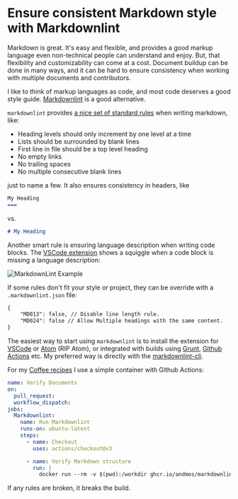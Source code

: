 Ensure consistent Markdown style with Markdownlint
===

Markdown is great. It's easy and flexible, and provides a good markup language even non-technical people can understand and enjoy. But, that flexibility and customizability can come at a cost. Document buildup can be done in many ways, and it can be hard to ensure consistency when working with multiple documents and contributors.

I like to think of markup languages as code, and most code deserves a good style guide. [Markdownlint](https://github.com/DavidAnson/markdownlint) is a good alternative.

`markdownlint` provides [a nice set of standard rules](https://github.com/DavidAnson/markdownlint/blob/master/doc/Rules.md) when writing markdown, like:

* Heading levels should only increment by one level at a time
* Lists should be surrounded by blank lines
* First line in file should be a top level heading
* No empty links
* No trailing spaces
* No multiple consecutive blank lines

just to name a few. It also ensures consistency in headers, like

```markdown
My Heading
===
```

vs.

```markdown
# My Heading
```

Another smart rule is ensuring language description when writing code blocks.
The [VSCode extension](https://marketplace.visualstudio.com/items?itemName=DavidAnson.vscode-markdownlint) shows a squiggle when a code block is missing a language description:

![MarkdownLint Example](https://user-images.githubusercontent.com/1283556/176104410-42b63ddb-ead2-4a38-b9a6-1a1ffcc82b97.png)

If some rules don't fit your style or project, they can be override with a `.markdownlint.json` file:

```markdown
{
    "MD013": false, // Disable line length rule.  
    "MD024": false // Allow Multiple headings with the same content.
}
```

The easiest way to start using `markdownlint` is to install the extension for [VSCode](https://marketplace.visualstudio.com/items?itemName=DavidAnson.vscode-markdownlint) or [Atom](https://atom.io/packages/linter-node-markdownlint) (RIP Atom), or integrated with builds using [Grunt](https://github.com/sagiegurari/grunt-markdownlint), [Github Actions](https://github.com/xt0rted/markdownlint-problem-matcher) etc. My preferred way is directly with the [markdownlint-cli](https://github.com/igorshubovych/markdownlint-cli).

For my [Coffee recipes](https://github.com/andmos/Coffee) I use a simple container with Github Actions:

```yaml
name: Verify Documents
on:
  pull_request:
  workflow_dispatch:
jobs:
  Markdownlint:
    name: Run Markdownlint
    runs-on: ubuntu-latest
    steps:
      - name: Checkout
        uses: actions/checkout@v3

      - name: Verify Markdown structure
        run: |
          docker run --rm -v $(pwd):/workdir ghcr.io/andmos/markdownlint-cli:master "*.md"
```

If any rules are broken, it breaks the build.
